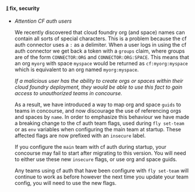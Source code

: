 #### <sub><sup><a name="v557-note-1" href="#v557-note-1">:link:</a></sup></sub> fix, security

* *Attention CF auth users*

  We recently discovered that cloud foundry org (and space) names can contain
  all sorts of special characters. This is a problem because the cf auth
  connector uses a `:` as a delimiter. When a user logs in using the cf auth
  connector we get back a token with a `groups` claim, where groups are of the
  form `CONNECTOR:ORG` and `CONNECTOR:ORG:SPACE`. This means that an org
  `myorg` with space `myspace` would be returned as `cf:myorg:myspace` which is
  equivalent to an org named `myorg:myspace`.

  *If a malicious user has the ability to create orgs or spaces within their
  cloud foundry deployment, they would be able to use this fact to gain access
  to unauthorized teams in concourse.*
  
  As a result, we have introduced a way to map org and space `guids` to teams
  in concourse, and now discourage the use of referencing orgs and spaces by
  `name`. In order to emphasize this behaviour we have made a breaking change
  to the cf auth team flags, used during `fly set-team` or as `env` variables
  when configuring the main team at startup.  These affected flags are now
  prefixed with an `insecure` label.

  If you configure the `main` team with cf auth during startup, your concourse
  may fail to start after migrating to this version. You will need to either
  use these new `insecure` flags, or use org and space guids.

  Any teams using cf auth that have been configure with `fly set-team` will
  continue to work as before however the next time you update your team config,
  you will need to use the new flags.


  

